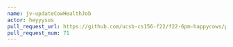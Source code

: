 ```yaml
---
name: jv-updateCowHealthJob
actor: heyyysus
pull_request_url: https://github.com/ucsb-cs156-f22/f22-6pm-happycows/pull/71
pull_request_num: 71
---
```

